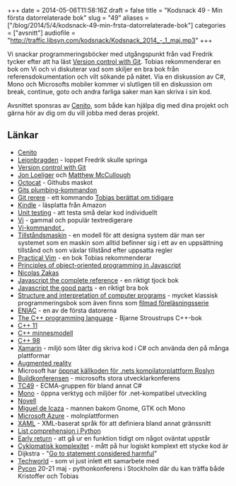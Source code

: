 +++
date = 2014-05-06T11:58:16Z
draft = false
title = "Kodsnack 49 - Min första datorrelaterade bok"
slug = "49"
aliases = ["/blog/2014/5/4/kodsnack-49-min-frsta-datorrelaterade-bok"]
categories = ["avsnitt"]
audiofile = "http://traffic.libsyn.com/kodsnack/Kodsnack_2014_-_1_maj.mp3"
+++

Vi snackar programmeringsböcker med utgångspunkt från vad Fredrik tycker efter att ha läst [Version control with Git](http://shop.oreilly.com/product/0636920022862.do). Tobias rekommenderar en bok om Vi och vi diskuterar vad som skiljer en bra bok från referensdokumentation och vilt sökande på nätet. Via en diskussion av C#, Mono och Microsofts mobiler kommer vi slutligen till en diskussion om break, continue, goto och andra farliga saker man kan skriva i sin kod.

Avsnittet sponsras av [Cenito](http://www.cenito.se), som både kan hjälpa dig med dina projekt och gärna hör av dig om du vill jobba med deras projekt.

## Länkar ##

* [Cenito](http://www.cenito.se)
* [Lejonbragden](http://www.lejonbragden.se) - loppet Fredrik skulle springa
* [Version control with Git](http://shop.oreilly.com/product/0636920022862.do)
* [Jon Loeliger](https://twitter.com/JonLoeliger) och [Matthew McCullough](https://twitter.com/matthewmccull)
* [Octocat](http://www.quora.com/GitHub/What-is-the-story-behind-GitHub’s-octocat-mascot) - Githubs maskot
* [Gits plumbing-kommandon](http://git-scm.com/book/en/Git-Internals-Plumbing-and-Porcelain)
* [Git rerere](http://git-scm.com/docs/git-rerere) - ett kommando [Tobias berättat om tidigare](http://kodsnack.se/blog/2013/1/30/kodsnack-13-ett-verktyg-designat-fr-att-skjuta-sig-sjlv-i-foten-med)
* [Kindle](http://en.wikipedia.org/wiki/Amazon_Kindle) - läsplatta från Amazon
* [Unit testing](http://en.wikipedia.org/wiki/Unit_testing) - att testa små delar kod individuellt
* [Vi](http://en.wikipedia.org/wiki/Vi) - gammal och populär textredigerare
* [Vi-kommandot .](http://vimdoc.sourceforge.net/htmldoc/repeat.html)
* [Tillståndsmaskin](http://en.wikipedia.org/wiki/State_machine) - en modell för att designa system där man ser systemet som en maskin som alltid befinner sig i ett av en uppsättning tillstånd och som växlar tillstånd efter uppsatta regler
* [Practical Vim](http://www.amazon.co.uk/Practical-Vim-Thought-Pragmatic-Programmers-ebook/dp/B00I8W50SY/ref=sr_1_2?ie=UTF8&qid=1399231074&sr=8-2&keywords=vim+editor) - en bok Tobias rekommenderar
* [Principles of object-oriented programming in Javascript](https://leanpub.com/oopinjavascript/)
* [Nicolas Zakas](http://nczonline.net)
* [Javascript the complete reference](http://nczonline.net) - en riktigt tjock bok
* [Javascript the good parts](http://shop.oreilly.com/product/9780596517748.do) - en riktigt bra bok
* [Structure and interpretation of computer programs](http://mitpress.mit.edu/sicp/full-text/book/book.html) - mycket klassisk programmeringsbok som även finns som [filmad föreläsningsserie](http://groups.csail.mit.edu/mac/classes/6.001/abelson-sussman-lectures/)
* [ENIAC](http://en.wikipedia.org/wiki/Eniac) - en av de första datorerna
* [The C++ programming language](http://www.amazon.co.uk/C-Programming-Language-4th-ebook/dp/B00DUW4BMS/ref=sr_1_1?s=books&ie=UTF8&qid=1399230910&sr=1-1&keywords=bjarne+stroustrup) - Bjarne Stroustrups C++-bok
* [C++ 11](http://en.wikipedia.org/wiki/C++11)
* [C++ minnesmodell](http://en.wikipedia.org/wiki/C++11#Multithreading_memory_model)
* [C++ 98](http://en.wikipedia.org/wiki/C%2B%2B#Standardization)
* [Xamarin](https://xamarin.com) - miljö som låter dig skriva kod i C# och använda den på många plattformar
* [Augmented reality](http://en.wikipedia.org/wiki/Augmented_reality)
* Microsoft har [öppnat källkoden för .nets kompilatorplattform Roslyn](https://roslyn.codeplex.com)
* [Buildkonferensen](http://www.buildwindows.com) - microsofts stora utvecklarkonferens
* [TC49](http://www.ecma-international.org/memento/TC49.htm) - ECMA-gruppen för bland annat C#
* [Mono](http://en.wikipedia.org/wiki/Mono_(software)) - öppna verktyg och miljöer för .net-kompatibel utveckling
* [Novell](http://en.wikipedia.org/wiki/Novell)
* [Miguel de Icaza](http://en.wikipedia.org/wiki/Miguel_de_Icaza) - mannen bakom Gnome, GTK och Mono
* [Microsoft Azure](http://en.wikipedia.org/wiki/Microsoft_Azure) - molnplattformen
* [XAML](http://en.wikipedia.org/wiki/Xaml) - XML-baserat språk för att definiera bland annat gränssnitt
* [List comprehension i Python](https://docs.python.org/2/tutorial/datastructures.html#list-comprehensions)
* [Early return](http://programmers.stackexchange.com/questions/18454/should-i-return-from-a-function-early-or-use-an-if-statement) - att gå ur en funktion tidigt om något oväntat uppstår
* [Cyklomatisk komplexitet](http://en.wikipedia.org/wiki/Cyclomatic_complexity) - mått på hur logiskt komplext ett stycke kod är
* Dijkstra - "[Go to statement considered harmful](http://citeseerx.ist.psu.edu/viewdoc/download?doi=10.1.1.92.4846&rep=rep1&type=pdf)"
* [Techworld](http://techworld.idg.se) - som vi just inlett ett samarbete med
* [Pycon](http://2014.pycon.se) 20-21 maj - pythonkonferens i Stockholm där du kan träffa både Kristoffer och Tobias

